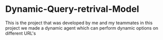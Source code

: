 # Dynamic-Query-retrival-Model
This is the project that was developed by me and my teammates in this project we made a dynamic agent which can perform dynamic options on different URL's
